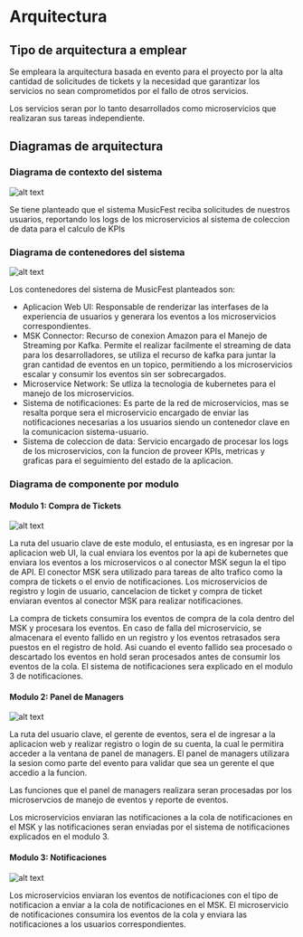 # Arquitectura

## Tipo de arquitectura a emplear

Se empleara la arquitectura basada en evento para el proyecto por la alta cantidad de solicitudes de tickets y la necesidad que garantizar los servicios no sean comprometidos por el fallo de otros servicios.

Los servicios seran por lo tanto desarrollados como microservicios que realizaran sus tareas independiente.

## Diagramas de arquitectura

### Diagrama de contexto del sistema

![alt text](<Imagenes/Arquitectura-Diagrama de contexto.drawio.png>)

Se tiene planteado que el sistema MusicFest reciba solicitudes de nuestros usuarios, reportando los logs de los microservicios al sistema de coleccion de data para el calculo de KPIs

### Diagrama de contenedores del sistema

![alt text](<Imagenes/Arquitectura-Diagrama de contenedores.drawio.png>)

Los contenedores del sistema de MusicFest planteados son:
    
* Aplicacion Web UI: Responsable de renderizar las interfases de la experiencia de usuarios y generara los eventos a los microservicios correspondientes.
* MSK Connector: Recurso de conexion Amazon para el Manejo de Streaming por Kafka. Permite el realizar facilmente el streaming de data para los desarrolladores, se utiliza el recurso de kafka para juntar la gran cantidad de eventos en un topico, permitiendo a los microservicios escalar y consumir los eventos sin ser sobrecargados.
* Microservice Network: Se utliza la tecnologia de kubernetes para el manejo de los microservicios.
* Sistema de notificaciones: Es parte de la red de microservicios, mas se resalta porque sera el microservicio encargado de enviar las notificaciones necesarias a los usuarios siendo un contenedor clave en la comunicacion sistema-usuario.
* Sistema de coleccion de data: Servicio encargado de procesar los logs de los microservicios, con la funcion de proveer KPIs, metricas y graficas para el seguimiento del estado de la aplicacion. 

### Diagrama de componente por modulo

#### Modulo 1: Compra de Tickets

![alt text](<Imagenes/Arquitectura-Diagrama de componente - Compra de Tickets.drawio.png>)

La ruta del usuario clave de este modulo, el entusiasta, es en ingresar por la aplicacion web UI, la cual enviara los eventos por la api de kubernetes que enviara los eventos a los microservicos o al conector MSK segun la el tipo de API. El conector MSK sera utilizado para tareas de alto trafico como la compra de tickets o el envio de notificaciones. Los microservicios de registro y login de usuario, cancelacion de ticket y compra de ticket enviaran eventos al conector MSK para realizar notificaciones.

La compra de tickets consumira los eventos de compra de la cola dentro del MSK y procesara los eventos. En caso de falla del microservicio, se almacenara el evento fallido en un registro y los eventos retrasados sera puestos en el registro de hold. Asi cuando el evento fallido sea procesado o descartado los eventos en hold seran procesados antes de consumir los eventos de la cola.
El sistema de notificaciones sera explicado en el modulo 3 de notificaciones.

#### Modulo 2: Panel de Managers

![alt text](<Imagenes/Arquitectura-Diagrama de componente - Panel de managers.drawio.png>)

La ruta del usuario clave, el gerente de eventos, sera el de ingresar a la aplicacion web y realizar registro o login de su cuenta, la cual le permitira acceder a la ventana de panel de managers. El panel de managers utilizara la sesion como parte del evento para validar que sea un gerente el que accedio a la funcion.

Las funciones que el panel de managers realizara seran procesadas por los microservcios de manejo de eventos y reporte de eventos.

Los microservicios enviaran las notificaciones a la cola de notificaciones en el MSK y las notificaciones seran enviadas por el sistema de notificaciones explicados en el modulo 3.

#### Modulo 3: Notificaciones

![alt text](<Imagenes/Arquitectura-Diagrama de componente - Notificaciones.drawio.png>)

Los microservicios enviaran los eventos de notificaciones con el tipo de notificacion a enviar a la cola de notificaciones en el MSK. El microservicio de notificaciones consumira los eventos de la cola y enviara las notificaciones a los usuarios correspondientes.